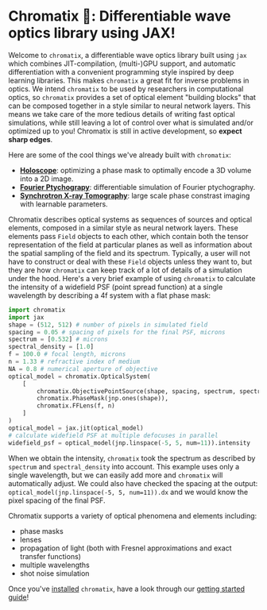 # Chromatix 🔬: Differentiable wave optics library using JAX!

Welcome to `chromatix`, a differentiable wave optics library built using `jax` which combines JIT-compilation, (multi-)GPU support, and automatic differentiation with a convenient programming style inspired by deep learning libraries. This makes `chromatix` a great fit for inverse problems in optics. We intend `chromatix` to be used by researchers in computational optics, so `chromatix` provides a set of optical element "building blocks" that can be composed together in a style similar to neural network layers. This means we take care of the more tedious details of writing fast optical simulations, while still leaving a lot of control over what is simulated and/or optimized up to you! Chromatix is still in active development, so **expect sharp edges**.

Here are some of the cool things we've already built with `chromatix`:

- [**Holoscope**](docs/examples/holoscope.ipynb): optimizing a phase mask to optimally encode a 3D volume into a 2D image. 
- [**Fourier Ptychograpy**](docs/examples/fourier_ptychography.md): differentiable simulation of Fourier ptychography.
- [**Synchrotron X-ray Tomography**](docs/examples/tomography.md): large scale phase constrast imaging with learnable parameters.

Chromatix describes optical systems as sequences of sources and optical elements, composed in a similar style as neural network layers. These elements pass `Field` objects to each other, which contain both the tensor representation of the field at particular planes as well as information about the spatial sampling of the field and its spectrum. Typically, a user will not have to construct or deal with these `Field` objects unless they want to, but they are how `chromatix` can keep track of a lot of details of a simulation under the hood. Here's a very brief example of using `chromatix` to calculate the intensity of a widefield PSF (point spread function) at a single wavelength by describing a 4f system with a flat phase mask:

```python
import chromatix
import jax
shape = (512, 512) # number of pixels in simulated field
spacing = 0.05 # spacing of pixels for the final PSF, microns
spectrum = [0.532] # microns
spectral_density = [1.0]
f = 100.0 # focal length, microns
n = 1.33 # refractive index of medium
NA = 0.8 # numerical aperture of objective
optical_model = chromatix.OpticalSystem(
    [
        chromatix.ObjectivePointSource(shape, spacing, spectrum, spectral_density, f, n, NA),
        chromatix.PhaseMask(jnp.ones(shape)),
        chromatix.FFLens(f, n)
    ]
)
optical_model = jax.jit(optical_model)
# calculate widefield PSF at multiple defocuses in parallel
widefield_psf = optical_model(jnp.linspace(-5, 5, num=11)).intensity
```
When we obtain the intensity, `chromatix` took the spectrum as described by `spectrum` and `spectral_density` into account. This example uses only a single wavelength, but we can easily add more and `chromatix` will automatically adjust. We could also have checked the spacing at the output: ``optical_model(jnp.linspace(-5, 5, num=11)).dx`` and we would know the pixel spacing of the final PSF.

Chromatix supports a variety of optical phenomena and elements including:

* phase masks
* lenses
* propagation of light (both with Fresnel approximations and exact transfer functions)
* multiple wavelengths
* shot noise simulation

Once you've [installed](https://chromatix.readthedocs.io/en/latest/installing/) `chromatix`, have a look through our [getting started guide](https://chromatix.readthedocs.io/en/latest/101/)!
